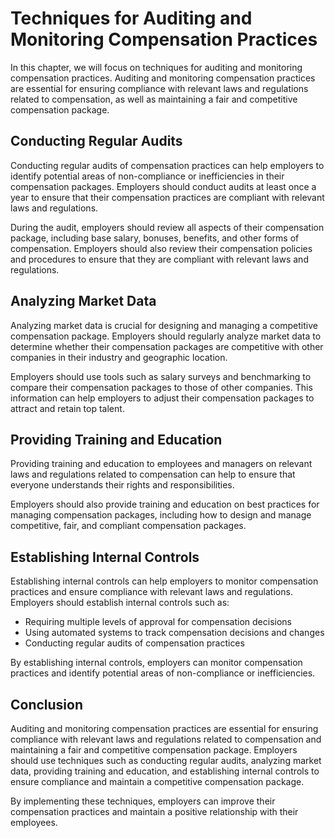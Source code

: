 # Techniques for Auditing and Monitoring Compensation Practices

In this chapter, we will focus on techniques for auditing and monitoring compensation practices. Auditing and monitoring compensation practices are essential for ensuring compliance with relevant laws and regulations related to compensation, as well as maintaining a fair and competitive compensation package.

Conducting Regular Audits
-------------------------

Conducting regular audits of compensation practices can help employers to identify potential areas of non-compliance or inefficiencies in their compensation packages. Employers should conduct audits at least once a year to ensure that their compensation practices are compliant with relevant laws and regulations.

During the audit, employers should review all aspects of their compensation package, including base salary, bonuses, benefits, and other forms of compensation. Employers should also review their compensation policies and procedures to ensure that they are compliant with relevant laws and regulations.

Analyzing Market Data
---------------------

Analyzing market data is crucial for designing and managing a competitive compensation package. Employers should regularly analyze market data to determine whether their compensation packages are competitive with other companies in their industry and geographic location.

Employers should use tools such as salary surveys and benchmarking to compare their compensation packages to those of other companies. This information can help employers to adjust their compensation packages to attract and retain top talent.

Providing Training and Education
--------------------------------

Providing training and education to employees and managers on relevant laws and regulations related to compensation can help to ensure that everyone understands their rights and responsibilities.

Employers should also provide training and education on best practices for managing compensation packages, including how to design and manage competitive, fair, and compliant compensation packages.

Establishing Internal Controls
------------------------------

Establishing internal controls can help employers to monitor compensation practices and ensure compliance with relevant laws and regulations. Employers should establish internal controls such as:

* Requiring multiple levels of approval for compensation decisions
* Using automated systems to track compensation decisions and changes
* Conducting regular audits of compensation practices

By establishing internal controls, employers can monitor compensation practices and identify potential areas of non-compliance or inefficiencies.

Conclusion
----------

Auditing and monitoring compensation practices are essential for ensuring compliance with relevant laws and regulations related to compensation and maintaining a fair and competitive compensation package. Employers should use techniques such as conducting regular audits, analyzing market data, providing training and education, and establishing internal controls to ensure compliance and maintain a competitive compensation package.

By implementing these techniques, employers can improve their compensation practices and maintain a positive relationship with their employees.
